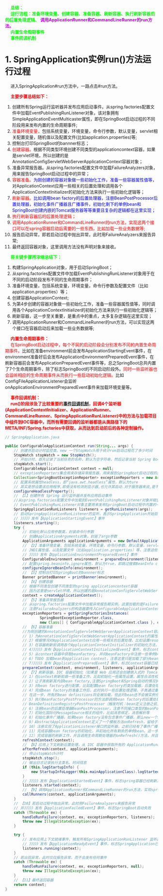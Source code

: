 


&emsp; **<font color = "lime">总结：</font>**  
&emsp; **<font color = "lime">运行流程：准备环境变量、创建容器、准备容器、刷新容器、执行刷新容器后的后置处理逻辑、</font>** **<font color = "clime">调用ApplicationRunner和CommandLineRunner的run方法。</font>**  
&emsp; **<font color = "lime">内置生命周期事件</font>**  
&emsp; **<font color = "lime">事件回调机制</font>** 

# 1. SpringApplication实例run()方法运行过程
&emsp; 进入SpringApplication#run方法中，一路点击#run方法。  

&emsp; **<font color = "red">主要步骤总结如下：</font>**  
1. 创建所有Spring运行监听器并发布应用启动事件。从spring.factories配置文件中加载EventPublishingRunListener对象，该对象拥有SimpleApplicationEventMulticaster属性，即在SpringBoot启动过程的不同阶段用来发布内置的生命周期事件;  
2. <font color = "red">准备环境变量，</font>包括系统变量，环境变量，命令行参数，默认变量，servlet相关配置变量，随机值以及配置文件(比如application.properties)等;
3. 控制台打印SpringBoot的bannner标志；  
4. <font color = "red">创建容器。</font>根据不同类型环境创建不同类型的applicationcontext容器，如果是servlet环境，所以创建的是AnnotationConfigServletWebServerApplicationContext容器对象；  
5. 准备异常报告器。从spring.factories配置文件中加载FailureAnalyzers对象，用来报告SpringBoot启动过程中的异常；  
6. <font color = "red">容器准备。</font><font color = "blue">为刚创建的容器对象做一些初始化工作，准备一些容器属性值等，</font>对ApplicationContext应用一些相关的后置处理和调用各个ApplicationContextInitializer的初始化方法来执行一些初始化逻辑等；  
7. <font color = "red">刷新容器。</font><font color = "blue">比如调用bean factory的后置处理器，注册BeanPostProcessor后置处理器，初始化事件广播器且广播事件，初始化剩下的单例bean和SpringBoot创建内嵌的Tomcat服务器等等重要且复杂的逻辑都在这里实现；</font>  
8. <font color = "red">执行刷新容器后的后置处理逻辑；</font>  
9. <font color = "red">调用ApplicationRunner和CommandLineRunner的run方法，实现这两个接口可以在spring容器启动后需要的一些东西，比如加载一些业务数据等; </font> 
10. 报告启动异常，即若启动过程中抛出异常，此时用FailureAnalyzers来报告异常;  
11. 最终返回容器对象，这里调用方法没有声明对象来接收。  

&emsp; **<font color = "lime">将关键步骤再浓缩总结下：</font>**  
1. 构建SpringApplication对象，用于启动SpringBoot；  
2. 从spring.factories配置文件中加载EventPublishingRunListener对象用于在不同的启动阶段发布不同的生命周期事件；  
3. 准备环境变量，包括系统变量，环境变量，命令行参数及配置文件（比如application.properties）等；  
4. 创建容器ApplicationContext;  
5. 为第4步创建的容器对象做一些初始化工作，准备一些容器属性值等，同时调用各个ApplicationContextInitializer的初始化方法来执行一些初始化逻辑等；  
6. 刷新容器，这一步至关重要，是重点中的重点，太多复杂逻辑在这里实现；  
7. 调用ApplicationRunner和CommandLineRunner的run方法，可以实现这两个接口在容器启动后来加载一些业务数据等;  

&emsp; **<font color = "red">内置生命周期事件：</font>**  
&emsp; <font color = "red">在SpringBoot启动过程中，每个不同的启动阶段会分别发布不同的内置生命周期事件。</font>比如在准备environment前会发布ApplicationStartingEvent事件，在environment准备好后会发布ApplicationEnvironmentPreparedEvent事件，在刷新容器前会发布ApplicationPreparedEvent事件等，总之SpringBoot总共内置了7个生命周期事件，除了标志SpringBoot的不同启动阶段外。<font color = "red">同时一些监听器也会监听相应的生命周期事件从而执行一些启动初始化逻辑。</font>比如ConfigFileApplicationListener会监听onApplicationEnvironmentPreparedEvent事件来加载环境变量等。  
<!-- 
&emsp; 在SpringBoot启动过程中，每个不同的启动阶段会分别发布不同的内置生命周期事件，然后相应的监听器会监听这些事件来执行一些初始化逻辑工作比如ConfigFileApplicationListener会监听onApplicationEnvironmentPreparedEvent事件来加载环境变量等。  
-->
&emsp; **<font color = "red">事件回调机制：</font>**  
&emsp; **<font color = "red">run()阶段涉及了比较重要的[事件回调机制](/docs/microService/SpringBoot/eventCallback.md)，回调4个监听器(ApplicationContextInitializer、ApplicationRunner、CommandLineRunner、SpringApplicationRunListener)中的方法与加载项目中组件到IOC容器中，而所有需要回调的监听器都是从类路径下的META/INF/Spring.factories中获取，从而达到启动前后的各种定制操作。</font>**  

```java
// SpringApplication.java

public ConfigurableApplicationContext run(String... args) {
	// 创建并启动计时监控类。new 一个StopWatch用于统计run启动过程花了多少时间
	StopWatch stopWatch = new StopWatch();
	// 开始计时，首先记录了当前任务的名称，默认为空字符串，然后记录当前 Spring Boot 应用启动的开始时间
	stopWatch.start();
	ConfigurableApplicationContext context = null;
	// exceptionReporters集合用来存储异常报告器，用来报告SpringBoot启动过程的异常
	Collection<SpringBootExceptionReporter> exceptionReporters = new ArrayList<>();
	// 配置系统属性headless，即“java.awt.headless”属性，默认为ture
	// 其实是想设置该应用程序,即使没有检测到显示器,也允许其启动.对于服务器来说,是不需要显示器的,所以要这样设置.
	configureHeadlessProperty();
	// 【1】创建所有 Spring 运行监听器并发布应用启动事件
    //从spring.factories配置文件中加载到EventPublishingRunListener对象并赋值给SpringApplicationRunListeners
	// EventPublishingRunListener对象主要用来发布SpringBoot启动过程中内置的一些生命周期事件，标志每个不同启动阶段
	SpringApplicationRunListeners listeners = getRunListeners(args);
	// 启动SpringApplicationRunListener的监听，表示SpringApplication开始启动。
	// 》》》》》发布【ApplicationStartingEvent】事件
	listeners.starting();
	try {
        // 初始化默认应用参数类，封装命令行参数
		// 创建ApplicationArguments对象，封装了args参数
		ApplicationArguments applicationArguments = new DefaultApplicationArguments(args);
		// 【2】准备环境变量，包括系统变量，环境变量，命令行参数，默认变量，servlet相关配置变量，随机值，
		// JNDI属性值，以及配置文件（比如application.properties）等，注意这些环境变量是有优先级的
		// 》》》》》发布【ApplicationEnvironmentPreparedEvent】事件
		ConfigurableEnvironment environment = prepareEnvironment(listeners,applicationArguments);
		// 配置spring.beaninfo.ignore属性，默认为true，即跳过搜索BeanInfo classes.
		configureIgnoreBeanInfo(environment);
		// 【3】控制台打印SpringBoot的bannner标志
		Banner printedBanner = printBanner(environment);
		// 【4】创建容器
        // 根据不同类型创建不同类型的spring applicationcontext容器
		// 因为这里是servlet环境，所以创建的是AnnotationConfigServletWebServerApplicationContext容器对象
		context = createApplicationContext();
		// 【5】准备异常报告器
        // 从spring.factories配置文件中加载异常报告期实例，这里加载的是FailureAnalyzers
		// 注意FailureAnalyzers的构造器要传入ConfigurableApplicationContext，因为要从context中获取beanFactory和environment
		exceptionReporters = getSpringFactoriesInstances(
				SpringBootExceptionReporter.class,
				new Class[] { ConfigurableApplicationContext.class }, context); // ConfigurableApplicationContext是AnnotationConfigServletWebServerApplicationContext的父接口
		// 【6】容器准备
        //为刚创建的AnnotationConfigServletWebServerApplicationContext容器对象做一些初始化工作，准备一些容器属性值等
		// 1）为AnnotationConfigServletWebServerApplicationContext的属性AnnotatedBeanDefinitionReader和ClassPathBeanDefinitionScanner设置environgment属性
		// 2）根据情况对ApplicationContext应用一些相关的后置处理，比如设置resourceLoader属性等
		// 3）在容器刷新前调用各个ApplicationContextInitializer的初始化方法，ApplicationContextInitializer是在构建SpringApplication对象时从spring.factories中加载的
		// 4）》》》》》发布【ApplicationContextInitializedEvent】事件，标志context容器被创建且已准备好
		// 5）从context容器中获取beanFactory，并向beanFactory中注册一些单例bean，比如applicationArguments，printedBanner
		// 6）TODO 加载bean到application context，注意这里只是加载了部分bean比如mainApplication这个bean，大部分bean应该是在AbstractApplicationContext.refresh方法中被加载？这里留个疑问先
		// 7）》》》》》发布【ApplicationPreparedEvent】事件，标志Context容器已经准备完成
		prepareContext(context, environment, listeners, applicationArguments,printedBanner);
		// 【7】刷新容器，IOC 容器初始化（如果是 Web 应用还会创建嵌入式的 Tomcat），扫描、创建、加载所有组件
		// 1）在context刷新前做一些准备工作，比如初始化一些属性设置，属性合法性校验和保存容器中的一些早期事件等；
		// 2）让子类刷新其内部bean factory,注意SpringBoot和Spring启动的情况执行逻辑不一样
		// 3）对bean factory进行配置，比如配置bean factory的类加载器，后置处理器等
		// 4）完成bean factory的准备工作后，此时执行一些后置处理逻辑，子类通过重写这个方法来在BeanFactory创建并预准备完成以后做进一步的设置
		// 在这一步，所有的bean definitions将会被加载，但此时bean还不会被实例化
		// 5）执行BeanFactoryPostProcessor的方法即调用bean factory的后置处理器：
		// BeanDefinitionRegistryPostProcessor（触发时机：bean定义注册之前）和BeanFactoryPostProcessor（触发时机：bean定义注册之后bean实例化之前）
		// 6）注册bean的后置处理器BeanPostProcessor，注意不同接口类型的BeanPostProcessor；在Bean创建前后的执行时机是不一样的
		// 7）初始化国际化MessageSource相关的组件，比如消息绑定，消息解析等
		// 8）初始化事件广播器，如果bean factory没有包含事件广播器，那么new一个SimpleApplicationEventMulticaster广播器对象并注册到bean factory中
		// 9）AbstractApplicationContext定义了一个模板方法onRefresh，留给子类覆写，比如ServletWebServerApplicationContext覆写了该方法来创建内嵌的tomcat容器
		// 10）注册实现了ApplicationListener接口的监听器，之前已经有了事件广播器，此时就可以派发一些early application events
		// 11）完成容器bean factory的初始化，并初始化所有剩余的单例bean。这一步非常重要，一些bean postprocessor会在这里调用。
		// 12）完成容器的刷新工作，并且调用生命周期处理器的onRefresh()方法，并且发布ContextRefreshedEvent事件
		refreshContext(context);
		// 【8】应用上下文刷新后置处理，从 IOC 容器中获取所有的 ApplicationRunner 和 CommandLineRunner 进行回调
		afterRefresh(context, applicationArguments);
		// 停止stopWatch计时
		stopWatch.stop();
		// 输出日志记录执行主类名、时间信息
		if (this.logStartupInfo) {
			new StartupInfoLogger(this.mainApplicationClass).logStarted(getApplicationLog(), stopWatch);
		}
		// 》》》》》发布【ApplicationStartedEvent】事件，标志spring容器已经刷新，此时所有的bean实例都已经加载完毕
		listeners.started(context);
		// 【9】调用ApplicationRunner和CommandLineRunner的run方法，实现spring容器启动后需要做的一些东西比如加载一些业务数据等
		callRunners(context, applicationArguments);
	}
	// 【10】若启动过程中抛出异常，此时用FailureAnalyzers来报告异常
	// 并》》》》》发布【ApplicationFailedEvent】事件，标志SpringBoot启动失败
	catch (Throwable ex) {
		handleRunFailure(context, ex, exceptionReporters, listeners);
		throw new IllegalStateException(ex);
	}

	try {
        // 发布应用上下文就绪事件，触发所有SpringApplicationRunListener 监听器的running事件方法。
		// 》》》》》发布【ApplicationReadyEvent】事件，标志SpringApplication已经正在运行即已经成功启动，可以接收服务请求了。
		listeners.running(context);
	}
	// 若出现异常，此时仅仅报告异常，而不会发布任何事件
	catch (Throwable ex) {
		handleRunFailure(context, ex, exceptionReporters, null);
		throw new IllegalStateException(ex);
	}
	// 【11】最终返回容器
	return context;
}
```

<!-- 

1.1. 关键流程解析  
&emsp; 从上述流程中，挑以下几个进行分析。

1.1.1. 步骤3：设置系统属性java.awt.headless的值  

```java
this.configureHeadlessProperty();
```
&emsp; 设置该默认值为：true，Java.awt.headless = true 有什么作用？  
&emsp; 对于一个Java服务器来说经常要处理一些图形元素，例如地图的创建或者图形和图表等。这些API基本上总是需要运行一个X-server以便能使用AWT（Abstract Window Toolkit，抽象窗口工具集）。然而运行一个不必要的 X-server 并不是一种好的管理方式。有时甚至不能运行 X-server,因此最好的方案是运行 headless 服务器，来进行简单的图像处理。  
&emsp; 参考：www.cnblogs.com/princessd8251/p/4000016.html  

1.1.2. 步骤6：根据运行监听器和应用参数来准备 Spring 环境  

```java
ConfigurableEnvironment environment = this.prepareEnvironment(listeners, applicationArguments);
this.configureIgnoreBeanInfo(environment);
```
&emsp; this.prepareEnvironment()源码：  

```java
private ConfigurableEnvironment prepareEnvironment(SpringApplicationRunListeners listeners, ApplicationArguments applicationArguments) {
    // 6.1) 获取（或者创建）应用环境
        //分为标准 Servlet 环境和标准环境
    ConfigurableEnvironment environment = this.getOrCreateEnvironment();
    // 6.2) 配置应用环境
        // 配置 property sources
        //配置 Profiles
    this.configureEnvironment((ConfigurableEnvironment)environment, applicationArguments.getSourceArgs());
    ConfigurationPropertySources.attach((Environment)environment);
    listeners.environmentPrepared((ConfigurableEnvironment)environment);
    this.bindToSpringApplication((ConfigurableEnvironment)environment);
    if (!this.isCustomEnvironment) {
        environment = (new EnvironmentConverter(this.getClassLoader())).convertEnvironmentIfNecessary((ConfigurableEnvironment)environment, this.deduceEnvironmentClass());
    }

    ConfigurationPropertySources.attach((Environment)environment);
    return (ConfigurableEnvironment)environment;
}
```

1.1.3. 步骤8：准备应用上下文  

```java
this.prepareContext(context, environment, listeners, applicationArguments, printedBanner);
```
&emsp; this.prepareContext()源码：  

```java
private void prepareContext(ConfigurableApplicationContext context, ConfigurableEnvironment environment, SpringApplicationRunListeners listeners, ApplicationArguments applicationArguments, Banner printedBanner) {
    //绑定环境到上下文
    context.setEnvironment(environment);
    //配置上下文的 bean 生成器及资源加载器
    this.postProcessApplicationContext(context);
    //为上下文应用所有初始化器
    this.applyInitializers(context);
    //触发所有 SpringApplicationRunListener 监听器的 contextPrepared 事件方法
    listeners.contextPrepared(context);
    //记录启动日志
    if (this.logStartupInfo) {
        this.logStartupInfo(context.getParent() == null);
        this.logStartupProfileInfo(context);
    }
    //注册两个特殊的单例bean
    ConfigurableListableBeanFactory beanFactory = context.getBeanFactory();
    beanFactory.registerSingleton("springApplicationArguments", applicationArguments);
    if (printedBanner != null) {
        beanFactory.registerSingleton("springBootBanner", printedBanner);
    }

    if (beanFactory instanceof DefaultListableBeanFactory) {
        ((DefaultListableBeanFactory)beanFactory).setAllowBeanDefinitionOverriding(this.allowBeanDefinitionOverriding);
    }

    if (this.lazyInitialization) {
        context.addBeanFactoryPostProcessor(new LazyInitializationBeanFactoryPostProcessor());
    }
    //加载所有资源
    Set<Object> sources = this.getAllSources();
    Assert.notEmpty(sources, "Sources must not be empty");
    this.load(context, sources.toArray(new Object[0]));
    //触发所有 SpringApplicationRunListener 监听器的 contextLoaded 事件方法
    listeners.contextLoaded(context);
}
```
-->
